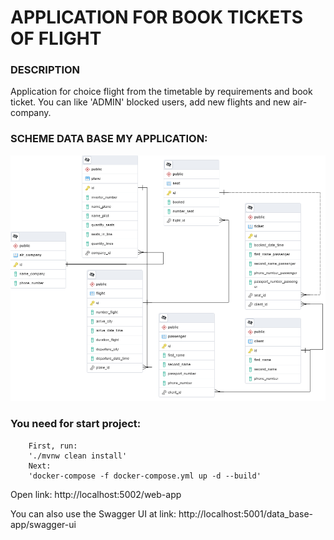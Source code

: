 # APPLICATION FOR BOOK TICKETS OF FLIGHT

### DESCRIPTION
Application for choice flight from the timetable by requirements and book ticket. 
You can like 'ADMIN' blocked users, add new flights and new air-company.

### SCHEME DATA BASE MY APPLICATION:
![SCHEMA](.img/SHEMA_DB.png)

### You need for start project:
        First, run:
        './mvnw clean install'
        Next:
        'docker-compose -f docker-compose.yml up -d --build'

Open link:  http://localhost:5002/web-app

You can also use the Swagger UI at link:  http://localhost:5001/data_base-app/swagger-ui
